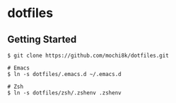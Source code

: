 # dotfiles

## Getting Started

```
$ git clone https://github.com/mochi8k/dotfiles.git

# Emacs
$ ln -s dotfiles/.emacs.d ~/.emacs.d

# Zsh
$ ln -s dotfiles/zsh/.zshenv .zshenv

```
